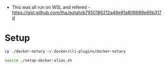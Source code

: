 

- This was all run on WSL and refered - https://gist.github.com/thaJeztah/b7950186212a49e91a806689e66b317d


# Setup

```bash
cp ./docker-notary ~/.docker/cli-plugins/docker-notary

source ./setup-docker-alias.sh

```